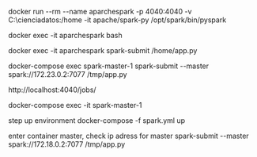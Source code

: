 docker run --rm --name aparchespark -p 4040:4040  -v C:\cienciadatos:/home  -it apache/spark-py /opt/spark/bin/pyspark

docker exec -it aparchespark bash

docker exec -it aparchespark spark-submit /home/app.py

docker-compose exec spark-master-1 spark-submit --master spark://172.23.0.2:7077 /tmp/app.py

http://localhost:4040/jobs/


docker-compose exec -it spark-master-1 


step 
up environment
 docker-compose -f spark.yml up

enter container master, check ip adress for master
spark-submit --master spark://172.18.0.2:7077 /tmp/app.py